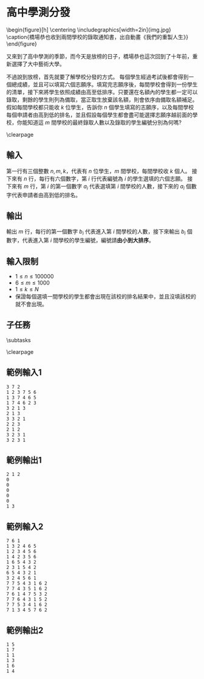 # 高中學測分發

\begin{figure}[h]
\centering
\includegraphics[width=2in]{img.jpg}
\caption{橋場恭也收到兩間學校的錄取通知書，出自動畫《我們的重製人生》}
\end{figure}

又來到了高中學測的季節，而今天是放榜的日子，橋場恭也這次回到了十年前，重新選擇了大中藝術大學。

不過說到放榜，首先就要了解學校分發的方式。
每個學生經過考試後都會得到一個總成績，並且可以填寫六個志願序。填寫完志願序後，每間學校會得到一份學生的清單，接下來將學生依照成績由高至低排序。只要還在名額內的學生都一定可以錄取，剩餘的學生則列為備取，當正取生放棄該名額，則會依序由備取名額補足。
假如每間學校都只能收 $k$ 位學生，告訴你 $n$ 個學生填寫的志願序，以及每間學校每個申請者由高到低的排名，並且假設每個學生都會盡可能選擇志願序越前面的學校，你能知道這 $m$ 間學校的最終錄取人數以及錄取的學生編號分別為何嗎?

\clearpage

## 輸入
第一行有三個整數 $n, m, k$，代表有 $n$ 位學生，$m$ 間學校，每間學校收 $k$ 個人。
接下來有 $n$ 行，每行有六個數字，第 $i$ 行代表編號為 $i$ 的學生選填的六個志願。
接下來有 $m$ 行，第 $i$ 的第一個數字 $a_i$ 代表選填第 $i$ 間學校的人數，接下來的 $a_i$ 個數字代表申請者由高到低的排名。

## 輸出
輸出 $m$ 行，每行的第一個數字 $b_i$ 代表進入第 $i$ 間學校的人數，接下來輸出 $b_i$ 個數字，代表進入第 $i$ 間學校的學生編號，編號請**由小到大排序**。

## 輸入限制
 - $1 \leq n \leq 100000$
 - $6 \leq m \leq 1000$
 - $1 \leq k \leq N$
 - 保證每個選填一間學校的學生都會出現在該校的排名結果中，並且沒填該校的就不會出現。

## 子任務
\subtasks

\clearpage

## 範例輸入1
```
3 7 2
1 2 3 7 5 6
1 3 7 4 6 5
1 7 4 6 2 3
3 2 1 3
2 1 3
3 3 2 1
2 2 3
2 1 2
3 2 3 1
3 2 3 1
```

## 範例輸出1
```
2 1 2
0
0
0
0
0
1 3
```

## 範例輸入2
```
7 6 1
1 3 2 4 6 5
1 2 3 4 5 6
1 4 2 3 5 6
1 6 5 4 3 2
2 3 1 5 4 2
6 5 4 3 2 1
3 2 4 5 6 1
7 7 5 4 3 1 6 2
7 7 4 3 5 1 6 2
7 6 1 4 7 5 3 2
7 7 6 4 3 1 5 2
7 7 5 3 4 1 6 2
7 1 3 4 5 7 6 2
```

## 範例輸出2
```
1 5
1 7
1 1
1 3
1 6
1 4
```
